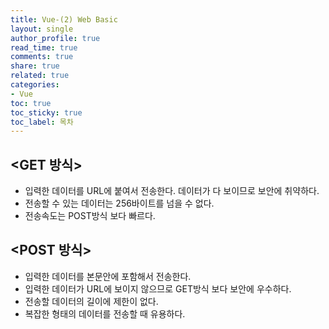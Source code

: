 ```yaml
---
title: Vue-(2) Web Basic
layout: single
author_profile: true
read_time: true
comments: true
share: true
related: true
categories:
- Vue
toc: true
toc_sticky: true
toc_label: 목차
---
```


## <GET 방식>
- 입력한 데이터를 URL에 붙여서 전송한다. 데이터가 다 보이므로 보안에 취약하다.
- 전송할 수 있는 데이터는 256바이트를 넘을 수 없다.
- 전송속도는 POST방식 보다 빠르다.

## <POST 방식>
- 입력한 데이터를 본문안에 포함해서 전송한다.
- 입력한 데이터가 URL에 보이지 않으므로 GET방식 보다 보안에 우수하다.
- 전송할 데이터의 길이에 제한이 없다.
- 복잡한 형태의 데이터를 전송할 때 유용하다.
